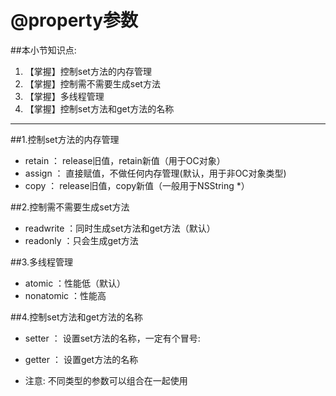 # @property参数
##本小节知识点:
1. 【掌握】控制set方法的内存管理
2. 【掌握】控制需不需要生成set方法
3. 【掌握】多线程管理
4. 【掌握】控制set方法和get方法的名称
---

##1.控制set方法的内存管理
- retain ： release旧值，retain新值（用于OC对象）
- assign ： 直接赋值，不做任何内存管理(默认，用于非OC对象类型)
- copy   ： release旧值，copy新值（一般用于NSString *）

##2.控制需不需要生成set方法
- readwrite ：同时生成set方法和get方法（默认）
- readonly  ：只会生成get方法

##3.多线程管理
- atomic    ：性能低（默认）
- nonatomic ：性能高

##4.控制set方法和get方法的名称
- setter ： 设置set方法的名称，一定有个冒号:
- getter ： 设置get方法的名称


- 注意: 不同类型的参数可以组合在一起使用



